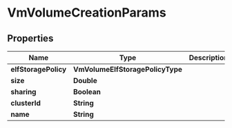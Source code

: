 

# VmVolumeCreationParams


## Properties

Name | Type | Description | Notes
------------ | ------------- | ------------- | -------------
**elfStoragePolicy** | **VmVolumeElfStoragePolicyType** |  | 
**size** | **Double** |  | 
**sharing** | **Boolean** |  | 
**clusterId** | **String** |  | 
**name** | **String** |  | 



